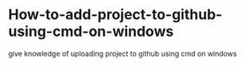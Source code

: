 # How-to-add-project-to-github-using-cmd-on-windows
give knowledge of uploading project to github using cmd on windows
